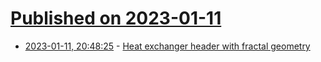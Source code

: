 # [Published on 2023-01-11](index.md)

* [2023-01-11, 20:48:25](https://news.ycombinator.com/item?id=34344510) - [Heat exchanger header with fractal geometry](https://patents.google.com/patent/US20200284532A1/en)
